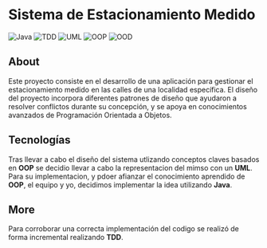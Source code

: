# Sistema de Estacionamiento Medido
![Java](https://img.shields.io/badge/Java-ED8B00?style=for-the-badge&logo=java&logoColor=white)
![TDD](https://img.shields.io/badge/TDD-Test--Driven%20Development-000000?style=for-the-badge&logo=testing-library&logoColor=white)
![UML](https://img.shields.io/badge/UML-Modeling-blue?style=for-the-badge)
![OOP](https://img.shields.io/badge/OOP-Object--Oriented%20Programming-blue?style=for-the-badge)
![OOD](https://img.shields.io/badge/OOD-Object--Oriented%20Design-green?style=for-the-badge)

## About
Este proyecto consiste en el desarrollo de una aplicación para gestionar el estacionamiento medido en las calles de una localidad específica.
El diseño del proyecto incorpora diferentes patrones de diseño que ayudaron a resolver conflictos durante su concepción, y se apoya en conocimientos avanzados de Programación Orientada a Objetos.

## Tecnologías
Tras llevar a cabo el diseño del sistema utlizando conceptos claves basados en **OOP** se decidio llevar a cabo la representacion del mimso con un **UML**. Para su implementacion, y pdoer afianzar el conocimiento aprendido de **OOP**, el equipo y yo, decidimos implementar la idea utilizando **Java**.

## More 
Para corroborar una correcta implementación del codigo se realizó de forma incremental realizando **TDD**.
